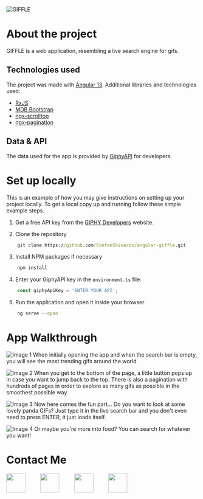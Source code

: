 ![GIFFLE](https://i.imgur.com/fzWRwf4.jpg)

# About the project

GIFFLE is a web application, resembling a live search engine for gifs.

## Technologies used
The project was made with [Angular 13](https://github.com/angular). Additional libraries and technologies used:
- [RxJS](https://github.com/ReactiveX/rxjs)
- [MDB Bootstrap](https://mdbootstrap.com/docs/b5/angular/)
- [ngx-scrolltop](https://github.com/bartholomej/ngx-scrolltop)
- [ngx-pagination](https://github.com/michaelbromley/ngx-pagination)
## Data & API

The data used for the app is provided by [GiphyAPI](https://github.com/Giphy/GiphyAPI) for developers.

# Set up locally

This is an example of how you may give instructions on setting up your project locally. To get a local copy up and running follow these simple example steps.

1. Get a free API key from the [GIPHY Developers](https://developers.giphy.com/) website.

2. Clone the repository
```cmd
    git clone https://github.com/StefanShivarov/angular-giffle.git
```

3. Install NPM packages if necessary
```cmd
    npm install
```
4. Enter your GiphyAPI key in the `environment.ts` file:
```js
    const giphyApiKey = 'ENTER YOUR API';
```

5. Run the application and open it inside your browser
```cmd
    ng serve --open
```


# App Walkthrough 
![Image 1](https://i.imgur.com/jCq4Hyw.jpg)
When initially opening the app and when the search bar is empty, you will see the most trending gifs around the world.

![Image 2](https://i.imgur.com/wDxvnVb.jpg)
When you get to the bottom of the page, a little button pops up in case you want to jump back to the top. There is also a pagination with hundreds of pages in order to explore as many gifs as possible in the smoothest possible way.

![Image 3](https://i.imgur.com/GEIhXxC.jpg)
Now here comes the fun part... Do you want to look at some lovely panda GIFs? Just type it in the live search bar and you don't even need to press ENTER, it just loads itself.

![Image 4](https://i.imgur.com/xAVHD2Q.jpg)
Or maybe you're more into food? You can search for whatever you want!


# Contact Me


[<img class="brand" src="https://upload.wikimedia.org/wikipedia/commons/thumb/c/ca/LinkedIn_logo_initials.png/640px-LinkedIn_logo_initials.png" width=50 height=50 >](https://www.linkedin.com/in/stefan-shivarov-b97270221/)&nbsp;&nbsp;&nbsp;&nbsp;&nbsp;&nbsp;&nbsp;&nbsp;&nbsp;
[<img src="https://upload.wikimedia.org/wikipedia/commons/thumb/0/05/Facebook_Logo_%282019%29.png/800px-Facebook_Logo_%282019%29.png" width=50>](https://www.facebook.com/profile.php?id=100006600167614)&nbsp;&nbsp;&nbsp;&nbsp;&nbsp;&nbsp;&nbsp;&nbsp;&nbsp;
[<img src="https://assets-global.website-files.com/5ec7d9f13fc8c0ec8a4c6b26/6092b794e0419d97d9b06e2b_Favicon%20256.png" width=50>](https://www.upwork.com/freelancers/~01a9261a2f30843dbc)&nbsp;&nbsp;&nbsp;&nbsp;&nbsp;&nbsp;&nbsp;&nbsp;&nbsp;
[<img src="https://mailmeteor.com/logos/assets/PNG/Gmail_Logo_512px.png"  height=50>](mailto:stefan.shivarov.jr@gmail.com)&nbsp;&nbsp;&nbsp;&nbsp;&nbsp;&nbsp;&nbsp;&nbsp;
